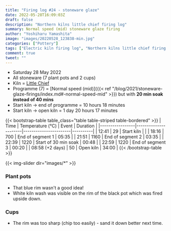 ```yaml
---
title: "Firing log #24 - stoneware glaze"
date: 2022-05-28T16:09:03Z
draft: false
description: "Northern kilns little chief firing log"
summary: Normal speed (mid) stoneware glaze firing
author: "Yoshiharu Yamashita"
image: "images/20220528_123838-min.jpg"
categories: ["Pottery"]
tags: ["Electric kiln firing log", "Northern kilns little chief firing log", "Firing log", "Stoneware glaze firing"]
comment: true
tweet: ""
---
```


- Saturday 28 May 2022
- All stoneware (7 plant pots and 2 cups)
- Kiln = [Little Chief](https://northernkilns.com/product/northern-kilns-little-chief/)
- Programme (7) = [Normal speed (mid)]({{< ref "/blog/2021/stoneware-glaze-firings/index.md#-normal-speed-mid" >}}) but with **20 min soak instead of 40 mins**
- Start kiln -> end of programme = 10 hours 18 minutes
- Start kiln -> open kiln = 1 day 20 hours 17 minutes

{{< bootstrap-table table_class="table table-striped table-bordered" >}}
| Time            | Temperature (&deg;C) | Event                 | Duration |
|-----------------|----------------------|-----------------------|----------|
| 12:41           | 29                   | Start kiln            |          |
| 18:16           | 700                  | End of segment 1      | 05:35    |
| 21:51           | 1160                 | End of segment 2      | 03:35    |
| 22:39           | 1220                 | Start of 30 min soak  | 00:48    |
| 22:59           | 1220                 | End of segment 3      | 00:20    |
| 08:58 (+2 days) | 50                   | Open kiln             | 34:00    |
{{< /bootstrap-table >}}

{{< img-slider dir="images/*" >}}

### Plant pots

- That blue rim wasn't a good idea!
- White kiln wash was visible on the rim of the black pot which was fired upside down.

### Cups

- The rim was too sharp (chip too easily) - sand it down better next time.